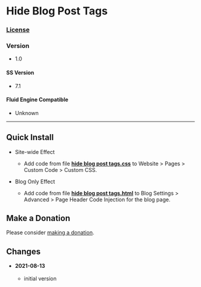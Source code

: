 # Hide Blog Post Tags

### [License][99]

### Version

  * 1.0

#### SS Version

  * 7.1

#### Fluid Engine Compatible

  * Unknown

---

## Quick Install

* Site-wide Effect

  * Add code from file
    **[hide blog post tags.css](hide%20blog%20post%20tags.css#L1)**
    to Website > Pages > Custom Code > Custom CSS.
    
* Blog Only Effect

  * Add code from file
    **[hide blog post tags.html](hide%20blog%20post%20tags.html#L1)**
    to Blog Settings > Advanced > Page Header Code Injection for the blog page.

## Make a Donation

Please consider
[making a donation](https://github.com/tomsWebConsulting/twcsl#make-a-donation).

## Changes

<!-- * **2021-07-01**
<br><br>
  * added code to change read more link
  * use twcsl
  * bumped version to 0.1d2
  <br><br -->
* **2021-08-13**
<br><br>
  * initial version

[99]: https://github.com/tomsWebConsulting/twcsl/blob/main/LICENSE.txt#L1
